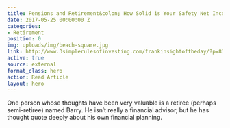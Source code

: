 ```yaml
---
title: Pensions and Retirement&colon; How Solid is Your Safety Net Income?
date: 2017-05-25 00:00:00 Z
categories:
- Retirement
position: 0
img: uploads/img/beach-square.jpg
link: http://www.3simplerulesofinvesting.com/frankinsightoftheday/?p=838
active: true
source: external
format_class: hero
action: Read Article
layout: hero
---
```


One person whose thoughts have been very valuable is a retiree (perhaps semi-retiree) named Barry. 
He isn’t really a financial advisor, but he has thought quote deeply about his own financial planning.
